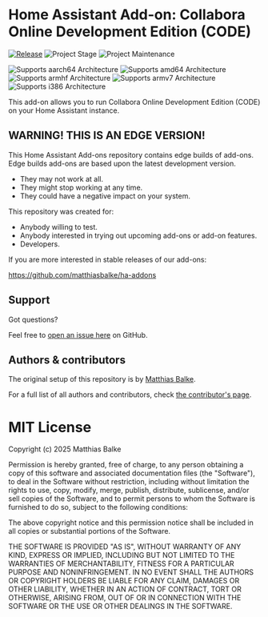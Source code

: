 # Home Assistant Add-on: Collabora Online Development Edition (CODE)

[![Release][release-shield]][release] ![Project Stage][project-stage-shield] ![Project Maintenance][maintenance-shield]

![Supports aarch64 Architecture][aarch64-shield]
![Supports amd64 Architecture][amd64-shield]
![Supports armhf Architecture][armhf-shield]
![Supports armv7 Architecture][armv7-shield]
![Supports i386 Architecture][i386-shield]

This add-on allows you to run Collabora Online Development Edition (CODE) on your Home Assistant instance.

## WARNING! THIS IS AN EDGE VERSION!

This Home Assistant Add-ons repository contains edge builds of add-ons.
Edge builds add-ons are based upon the latest development version.

- They may not work at all.
- They might stop working at any time.
- They could have a negative impact on your system.

This repository was created for:

- Anybody willing to test.
- Anybody interested in trying out upcoming add-ons or add-on features.
- Developers.

If you are more interested in stable releases of our add-ons:

<https://github.com/matthiasbalke/ha-addons>

## Support

Got questions?

Feel free to [open an issue here][issue] on GitHub.

## Authors & contributors

The original setup of this repository is by [Matthias Balke][matthiasbalke].

For a full list of all authors and contributors, check [the contributor's page][contributors].

# MIT License

Copyright (c) 2025 Matthias Balke

Permission is hereby granted, free of charge, to any person obtaining a copy
of this software and associated documentation files (the "Software"), to deal
in the Software without restriction, including without limitation the rights
to use, copy, modify, merge, publish, distribute, sublicense, and/or sell
copies of the Software, and to permit persons to whom the Software is
furnished to do so, subject to the following conditions:

The above copyright notice and this permission notice shall be included in all
copies or substantial portions of the Software.

THE SOFTWARE IS PROVIDED "AS IS", WITHOUT WARRANTY OF ANY KIND, EXPRESS OR
IMPLIED, INCLUDING BUT NOT LIMITED TO THE WARRANTIES OF MERCHANTABILITY,
FITNESS FOR A PARTICULAR PURPOSE AND NONINFRINGEMENT. IN NO EVENT SHALL THE
AUTHORS OR COPYRIGHT HOLDERS BE LIABLE FOR ANY CLAIM, DAMAGES OR OTHER
LIABILITY, WHETHER IN AN ACTION OF CONTRACT, TORT OR OTHERWISE, ARISING FROM,
OUT OF OR IN CONNECTION WITH THE SOFTWARE OR THE USE OR OTHER DEALINGS IN THE
SOFTWARE.

<!-- https://github.com/hassio-addons/repository-updater?tab=readme-ov-file#add-ons-repository-readme-template -->
[project-stage-shield]: https://img.shields.io/badge/project%20stage-early%09testing-yellow.svg
[release-shield]: https://img.shields.io/badge/version-0a18530-blue.svg
[release]: https://github.com/matthiasbalke/addon-collabora-code/tree/0a18530
[aarch64-shield]: https://img.shields.io/badge/aarch64-yes-green.svg
[amd64-shield]: https://img.shields.io/badge/amd64-yes-green.svg
[armhf-shield]: https://img.shields.io/badge/armhf-no-red.svg
[armv7-shield]: https://img.shields.io/badge/armv7-no-red.svg
[i386-shield]: https://img.shields.io/badge/i386-no-red.svg
[maintenance-shield]: https://img.shields.io/maintenance/yes/2025.svg
[ha-addons]: https://github.com/matthiasbalke/ha-addons
[my-ha-badge]: https://my.home-assistant.io/badges/supervisor_add_addon_repository.svg
[my-ha-url]: https://my.home-assistant.io/redirect/supervisor_add_addon_repository/?repository_url=https%3A%2F%2Fgithub.com%2Fmatthiasbalke%2Fha-addons
[issue]: https://github.com/matthiasbalke/addon-collabora-code/issues
[matthiasbalke]: https://github.com/matthiasbalke
[contributors]: https://github.com/matthiasbalke/addon-collabora-code/graphs/contributors